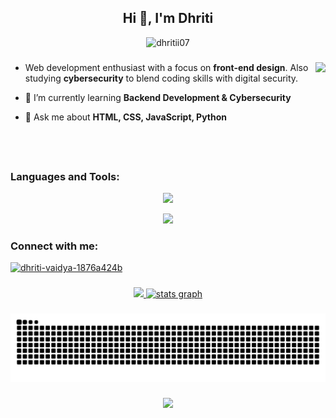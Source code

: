 <h2 align="center">Hi 👋, I'm Dhriti</h2>
<!-- <h3 align="center">Web development enthusiast with a focus on front-end design. 
Also studying cybersecurity to blend coding skills with digital security.</h3> -->
<p align="center"> <img src="https://komarev.com/ghpvc/?username=dhritii07&label=Profile%20views&color=0e75b6&style=flat" alt="dhritii07" /> </p>

###
<img align = "right" height = "150" src = "https://media1.tenor.com/m/-buzIaq-QeoAAAAC/code-coding.gif" />
<!-- <img align="right" height="150" src="https://media1.tenor.com/m/58XMqPfsnoEAAAAC/magic-computer.gif"  />   -->

###

- Web development enthusiast with a focus on **front-end design**.
  Also studying **cybersecurity** to blend coding skills with digital security.

- 🌱 I’m currently learning **Backend Development & Cybersecurity**

- 💬 Ask me about **HTML, CSS, JavaScript, Python**

<br clear="both">  
<h3 align="left">Languages and Tools:</h3>
<p align="center">
  <a href="https://skillicons.dev">
    <img src="https://skillicons.dev/icons?i=anaconda,bootstrap,c,css,figma,flask,github,html,js,linux,mysql,nodejs,py,react,tailwind,vite,vscode,bash,kali&perline=14" />
  </a>
</p>

<p align="center">
<img width="800" src="https://github-readme-activity-graph.vercel.app/graph?username=Dhritii07" />
<br>
<p>

###

<div align="left">
    <h3 align="left">Connect with me:</h3>
  <a href="https://linkedin.com/in/dhriti-vaidya-1876a424b" target="blank"><img src="https://img.shields.io/static/v1?message=LinkedIn&logo=linkedin&label=&color=0077B5&logoColor=white&labelColor=&style=for-the-badge" height="35" alt="dhriti-vaidya-1876a424b"  />
  </a>
</div>


###

<p align="center">
  <a href="https://github-readme-stats-sigma-five.vercel.app/api?username=Dhritii07&show_icons=true&theme=tokyonight&bg_color=0d1117&title_color=ff79c6&text_color=f8f8f2&icon_color=ff79c6">
   <img height = '160px' src="https://github-readme-streak-stats.herokuapp.com/?user=Dhritii07&theme=tokyonight&background=0d1117&stroke=ffffff&ring=ff79c6&fire=ff79c6&currStreakNum=ff79c6&sideNums=ff79c6&currStreakLabel=ff79c6&sideLabels=ff79c6&dates=f8f8f2" />
</a>
  </a>
<a href = '#'>
  <img src="https://github-readme-stats.vercel.app/api?username=Dhritii07&hide_title=false&hide_rank=false&show_icons=true&theme=tokyonight&bg_color=0d1117&title_color=ff79c6&text_color=f8f8f2&icon_color=ff79c6&include_all_commits=true&count_private=true&disable_animations=false&locale=en&hide_border=true" width="390" alt="stats graph"  />
</a>


  </a>
</p>
</a>

###

<!--
[![Dhriti's GitHub Stats](https://github-readme-stats.vercel.app/api?username=Dhritii07&show_icons=true&theme=dark)](https://github.com/Dhritii07)

 [![GitHub Streak](https://github-readme-streak-stats.herokuapp.com/?user=Dhritii07&theme=dark)](https://github.com/Dhritii07) 

<p><img align="center" src="https://github-readme-streak-stats.herokuapp.com/?user=Dhritii07&" alt="Dhritii07" /></p> -->

  
###

<center><img align = "center" src="https://raw.githubusercontent.com/Dhritii07/Dhritii07/output/snake.svg" alt="Snake animation" /></center>

###

<div align = 'center'>
<a href="https://github-readme-stats-sigma-five.vercel.app/api/top-langs/?username=Dhritii07&theme=dracula&layout=compact&bg_color=0d1117&title_color=ff79c6&text_color=ffffff&icon_color=ff79c6">
    <img width="400" align='center' src="https://github-readme-stats-sigma-five.vercel.app/api/top-langs/?username=Dhritii07&theme=dracula&layout=compact&bg_color=0d1117&title_color=ff79c6&text_color=ffffff&icon_color=ff79c6" /> 
</a>
</div>



###

